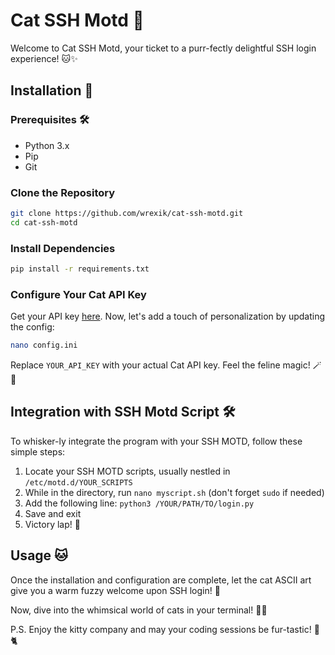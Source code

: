 
# Cat SSH Motd 🐾

Welcome to Cat SSH Motd, your ticket to a purr-fectly delightful SSH login experience! 🐱✨

## Installation 🚀

### Prerequisites 🛠️

- Python 3.x
- Pip
- Git

### Clone the Repository

```bash
git clone https://github.com/wrexik/cat-ssh-motd.git
cd cat-ssh-motd
```

### Install Dependencies

```bash
pip install -r requirements.txt
```

### Configure Your Cat API Key
Get your API key [here](https://thecatapi.com/). Now, let's add a touch of personalization by updating the config:

```bash
nano config.ini
```

Replace `YOUR_API_KEY` with your actual Cat API key. Feel the feline magic! 🪄🐾

## Integration with SSH Motd Script 🛠️

To whisker-ly integrate the program with your SSH MOTD, follow these simple steps:
1. Locate your SSH MOTD scripts, usually nestled in ```/etc/motd.d/YOUR_SCRIPTS```
2. While in the directory, run ```nano myscript.sh``` (don't forget ```sudo``` if needed)
3. Add the following line: ```python3 /YOUR/PATH/TO/login.py```
4. Save and exit
5. Victory lap! 🎉

## Usage 🐱

Once the installation and configuration are complete, let the cat ASCII art give you a warm fuzzy welcome upon SSH login! 🌟

Now, dive into the whimsical world of cats in your terminal! 🐾✨

P.S. Enjoy the kitty company and may your coding sessions be fur-tastic! 🚀🐈
